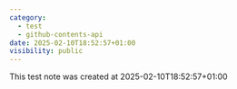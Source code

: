 ```yaml
---
category:
  - test
  - github-contents-api
date: 2025-02-10T18:52:57+01:00
visibility: public
---
```


This test note was created at 2025-02-10T18:52:57+01:00